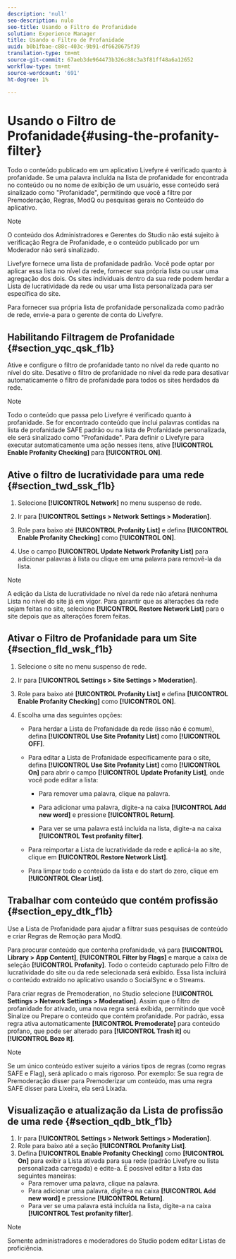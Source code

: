 ```yaml
---
description: 'null'
seo-description: nulo
seo-title: Usando o Filtro de Profanidade
solution: Experience Manager
title: Usando o Filtro de Profanidade
uuid: b0b1fbae-c88c-403c-9b91-df6620675f39
translation-type: tm+mt
source-git-commit: 67aeb3de964473b326c88c3a3f81ff48a6a12652
workflow-type: tm+mt
source-wordcount: '691'
ht-degree: 1%

---
```



# Usando o Filtro de Profanidade{#using-the-profanity-filter}

Todo o conteúdo publicado em um aplicativo Livefyre é verificado quanto à profanidade. Se uma palavra incluída na lista de profanidade for encontrada no conteúdo ou no nome de exibição de um usuário, esse conteúdo será sinalizado como &quot;Profanidade&quot;, permitindo que você a filtre por Premoderação, Regras, ModQ ou pesquisas gerais no Conteúdo do aplicativo.

>[!NOTE]
>
>O conteúdo dos Administradores e Gerentes do Studio não está sujeito à verificação Regra de Profanidade, e o conteúdo publicado por um Moderador não será sinalizado.

Livefyre fornece uma lista de profanidade padrão. Você pode optar por aplicar essa lista no nível da rede, fornecer sua própria lista ou usar uma agregação dos dois. Os sites individuais dentro da sua rede podem herdar a Lista de lucratividade da rede ou usar uma lista personalizada para ser específica do site.

Para fornecer sua própria lista de profanidade personalizada como padrão de rede, envie-a para o gerente de conta do Livefyre.

## Habilitando Filtragem de Profanidade {#section_yqc_qsk_f1b}

Ative e configure o filtro de profanidade tanto no nível da rede quanto no nível do site. Desative o filtro de profanidade no nível da rede para desativar automaticamente o filtro de profanidade para todos os sites herdados da rede.

>[!NOTE]
>
>Todo o conteúdo que passa pelo Livefyre é verificado quanto à profanidade. Se for encontrado conteúdo que inclui palavras contidas na lista de profanidade SAFE padrão ou na lista de Profanidade personalizada, ele será sinalizado como &quot;Profanidade&quot;. Para definir o Livefyre para executar automaticamente uma ação nesses itens, ative **[!UICONTROL Enable Profanity Checking]** para **[!UICONTROL ON]**.

## Ative o filtro de lucratividade para uma rede {#section_twd_ssk_f1b}

1. Selecione **[!UICONTROL Network]** no menu suspenso de rede.
1. Ir para **[!UICONTROL Settings > Network Settings > Moderation]**.
1. Role para baixo até **[!UICONTROL Profanity List]** e defina **[!UICONTROL Enable Profanity Checking]** como **[!UICONTROL ON]**.

1. Use o campo **[!UICONTROL Update Network Profanity List]** para adicionar palavras à lista ou clique em uma palavra para removê-la da lista.

>[!NOTE]
>
>A edição da Lista de lucratividade no nível da rede não afetará nenhuma Lista no nível do site já em vigor. Para garantir que as alterações da rede sejam feitas no site, selecione **[!UICONTROL Restore Network List]** para o site depois que as alterações forem feitas.

## Ativar o Filtro de Profanidade para um Site {#section_fld_wsk_f1b}

1. Selecione o site no menu suspenso de rede.
1. Ir para **[!UICONTROL Settings > Site Settings > Moderation]**.
1. Role para baixo até **[!UICONTROL Profanity List]** e defina **[!UICONTROL Enable Profanity Checking]** como **[!UICONTROL ON]**.

1. Escolha uma das seguintes opções:

   * Para herdar a Lista de Profanidade da rede (isso não é comum), defina **[!UICONTROL Use Site Profanity List]** como **[!UICONTROL OFF]**.

   * Para editar a Lista de Profanidade especificamente para o site, defina **[!UICONTROL Use Site Profanity List]** como **[!UICONTROL On]** para abrir o campo **[!UICONTROL Update Profanity List]**, onde você pode editar a lista:

      * Para remover uma palavra, clique na palavra.
      * Para adicionar uma palavra, digite-a na caixa **[!UICONTROL Add new word]** e pressione **[!UICONTROL Return]**.

      * Para ver se uma palavra está incluída na lista, digite-a na caixa **[!UICONTROL Test profanity filter]**.
   * Para reimportar a Lista de lucratividade da rede e aplicá-la ao site, clique em **[!UICONTROL Restore Network List]**.
   * Para limpar todo o conteúdo da lista e do start do zero, clique em **[!UICONTROL Clear List]**.


## Trabalhar com conteúdo que contém profissão {#section_epy_dtk_f1b}

Use a Lista de Profanidade para ajudar a filtrar suas pesquisas de conteúdo e criar Regras de Remoção para ModQ.

Para procurar conteúdo que contenha profanidade, vá para **[!UICONTROL Library > App Content]**, **[!UICONTROL Filter by Flags]** e marque a caixa de seleção **[!UICONTROL Profanity]**. Todo o conteúdo capturado pelo Filtro de lucratividade do site ou da rede selecionada será exibido. Essa lista incluirá o conteúdo extraído no aplicativo usando o SocialSync e o Streams.

Para criar regras de Premoderation, no Studio selecione **[!UICONTROL Settings > Network Settings > Moderation]**. Assim que o filtro de profanidade for ativado, uma nova regra será exibida, permitindo que você Sinalize ou Prepare o conteúdo que contém profanidade. Por padrão, essa regra ativa automaticamente **[!UICONTROL Premoderate]** para conteúdo profano, que pode ser alterado para **[!UICONTROL Trash it]** ou **[!UICONTROL Bozo it]**.

>[!NOTE]
>
>Se um único conteúdo estiver sujeito a vários tipos de regras (como regras SAFE e Flag), será aplicado o mais rigoroso. Por exemplo: Se sua regra de Premoderação disser para Premoderizar um conteúdo, mas uma regra SAFE disser para Lixeira, ela será Lixada.

## Visualização e atualização da Lista de profissão de uma rede {#section_qdb_btk_f1b}

1. Ir para **[!UICONTROL Settings > Network Settings > Moderation]**.
1. Role para baixo até a seção **[!UICONTROL Profanity List]**.
1. Defina **[!UICONTROL Enable Profanity Checking]** como **[!UICONTROL On]** para exibir a Lista ativada para sua rede (padrão Livefyre ou lista personalizada carregada) e edite-a. É possível editar a lista das seguintes maneiras:
   * Para remover uma palavra, clique na palavra.
   * Para adicionar uma palavra, digite-a na caixa **[!UICONTROL Add new word]** e pressione **[!UICONTROL Return]**.
   * Para ver se uma palavra está incluída na lista, digite-a na caixa **[!UICONTROL Test profanity filter]**.

>[!NOTE]
>
>Somente administradores e moderadores do Studio podem editar Listas de proficiência.

